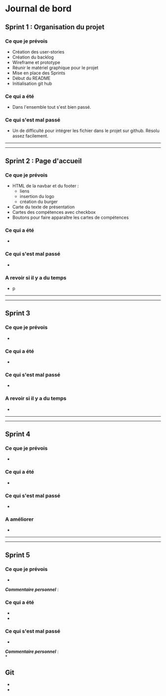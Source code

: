 # Journal de bord

## Sprint 1 : Organisation du projet
### Ce que je prévois
- Création des user-stories
- Création du backlog
- Wireframe et prototype
- Réunir le matériel graphique pour le projet
- Mise en place des Sprints
- Début du README
- Initialisation git hub

### Ce qui a été
- Dans l'ensemble tout s'est bien passé.

### Ce qui s'est mal passé
- Un de difficulté pour intégrer les fichier dans le projet
sur github. Résolu assez facilement.


-------
-----

## Sprint 2 : Page d'accueil
### Ce que je prévois
- HTML de la navbar et du footer :
    - liens 
    - insertion du logo
    - création du burger
- Carte du texte de présentation
- Cartes des compétences avec checkbox
- Boutons pour faire apparaître les cartes de compétences

### Ce qui a été
- 

### Ce qui s'est mal passé
- 
### A revoir si il y a du temps
- p

-------
-----
## Sprint 3
### Ce que je prévois
- 
### Ce qui a été
- 

### Ce qui s'est mal passé
- 

### A revoir si il y a du temps
- 

-------
-----
## Sprint 4
### Ce que je prévois
- 

### Ce qui a été
- 

### Ce qui s'est mal passé
- 

### A améliorer
- 

-------
-----
## Sprint 5
### Ce que je prévois
- 

***Commentaire personnel*** :  


### Ce qui a été
- 
-

### Ce qui s'est mal passé
- 



***Commentaire personnel*** :  
*


## Git
- 
- 
